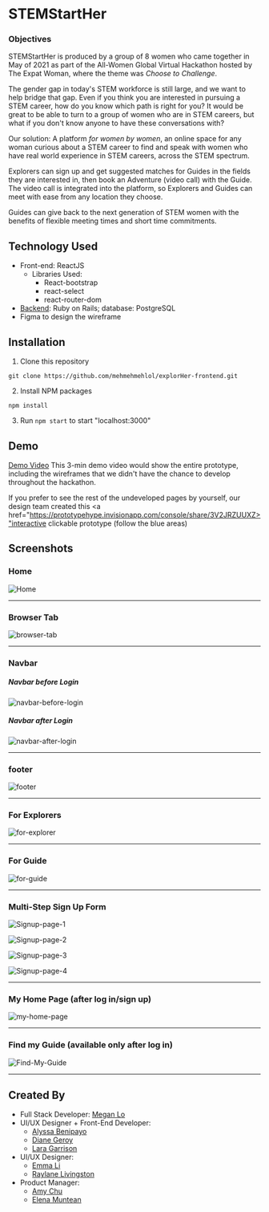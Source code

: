 STEMStartHer
===

### Objectives
STEMStartHer is produced by a group of 8 women who came together in May of 2021 as part of the All-Women Global Virtual Hackathon hosted by The Expat Woman, where the theme was *Choose to Challenge*.

The gender gap in today's STEM workforce is still large, and we want to help bridge that gap. Even if you think you are interested in pursuing a STEM career, how do you know which path is right for you? It would be great to be able to turn to a group of women who are in STEM careers, but what if you don't know anyone to have these conversations with?

Our solution: A platform *for women by women*, an online space for any woman curious about a STEM career to find and speak with women who have real world experience in STEM careers, across the STEM spectrum.

Explorers can sign up and get suggested matches for Guides in the fields they are interested in, then book an Adventure (video call) with the Guide. The video call is integrated into the platform, so Explorers and Guides can meet with ease from any location they choose.

Guides can give back to the next generation of STEM women with the benefits of flexible meeting times and short time commitments.

## Technology Used

- Front-end: ReactJS
  - Libraries Used: 
    - React-bootstrap
    - react-select
    - react-router-dom 
- [Backend](https://github.com/mehmehmehlol/explorHer-backend): Ruby on Rails; database: PostgreSQL
- Figma to design the wireframe

## Installation

1. Clone this repository
```
git clone https://github.com/mehmehmehlol/explorHer-frontend.git
```
2. Install NPM packages
```
npm install
```
3. Run `npm start` to start "localhost:3000"

## Demo
<a href="https://www.youtube.com/watch?v=eYM6ZjpZGeY">Demo Video</a>
This 3-min demo video would show the entire prototype, including the wireframes that we didn't have the chance to develop throughout the hackathon.

If you prefer to see the rest of the undeveloped pages by yourself, our design team created this <a href="https://prototypehype.invisionapp.com/console/share/3V2JRZUUXZ>"interactive clickable prototype</a> (follow the blue areas)

## Screenshots

### Home

![Home](src/screenshot-readme/home.gif)

---

### Browser Tab

![browser-tab](src/screenshot-readme/browser-tab.png)

---

### Navbar

##### Navbar before Login

![navbar-before-login](src/screenshot-readme/navbar-before.png)

##### Navbar after Login

![navbar-after-login](src/screenshot-readme/navbar-after.png)

--- 

### footer

![footer](src/screenshot-readme/footer.png)

---

### For Explorers

![for-explorer](src/screenshot-readme/for-explorer.gif)

---

### For Guide

![for-guide](src/screenshot-readme/for-guide.gif)

---

### Multi-Step Sign Up Form

![Signup-page-1](src/screenshot-readme/sign-up-page-1.png)
<br/>

![Signup-page-2](src/screenshot-readme/sign-up-page-2.png)
<br />

![Signup-page-3](src/screenshot-readme/sign-up-page-3.png)
<br />

![Signup-page-4](src/screenshot-readme/sign-up-page-4.png)

---

### My Home Page (after log in/sign up)

![my-home-page](src/screenshot-readme/my-home.gif)

---

### Find my Guide (available only after log in)

![Find-My-Guide](src/screenshot-readme/find-my-guide.gif)

---

## Created By

- Full Stack Developer: [Megan Lo](https://github.com/mehmehmehlol)
- UI/UX Designer + Front-End Developer:
  - [Alyssa Benipayo](https://github.com/alyssabenipayo)
  - [Diane Geroy](https://github.com/dgeroy2)
  - [Lara Garrison](https://github.com/laragarrison)
- UI/UX Designer:
  - [Emma Li](https://github.com/EmmaLix2)
  - [Raylane Livingston](https://github.com/amaralraylane)
- Product Manager:
  - [Amy Chu](https://github.com/amy-chu)
  - [Elena Muntean](https://www.linkedin.com/in/elena-muntean-0a9a52165/)
